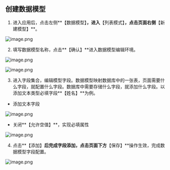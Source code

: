 ## 创建数据模型

1. 进入应用后，点击左侧**【数据模型】**，进入**【列表模式】**，点击页面右侧**【新建模型】**。

![image.png](https://bce.bdstatic.com/doc/bce-doc/ISUDA/image_ef5f6aa.png)

2. 填写数据模型名称，点击**【确认】**进入数据模型编辑环境。

![image.png](https://bce.bdstatic.com/doc/bce-doc/ISUDA/image_2e7cdd0.png)

![image.png](https://bce.bdstatic.com/doc/bce-doc/ISUDA/image_4d4c443.png)

3. 进入字段集合，编辑模型字段。数据模型映射数据库中的一张表，页面需要什么字段，就配置什么字段。数据库中需要存储什么字段，就添加什么字段。以添加文本类型必填字段**【姓名】**为例。

- 添加文本字段

![image.png](https://bce.bdstatic.com/doc/bce-doc/ISUDA/image_38bdf8c.png)

- 关闭**【允许空值】**，实现必填属性

![image.png](https://bce.bdstatic.com/doc/bce-doc/ISUDA/image_825b309.png)

4. 点击**【添加】**后完成字段添加，点击页面下方**【保存】**操作生效，完成数据模型字段配置。

![image.png](https://bce.bdstatic.com/doc/bce-doc/ISUDA/image_4cfc690.png)
